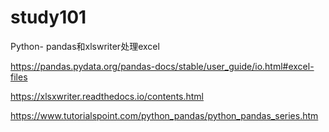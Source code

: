 # study101


Python- pandas和xlswriter处理excel

https://pandas.pydata.org/pandas-docs/stable/user_guide/io.html#excel-files

https://xlsxwriter.readthedocs.io/contents.html

https://www.tutorialspoint.com/python_pandas/python_pandas_series.htm
